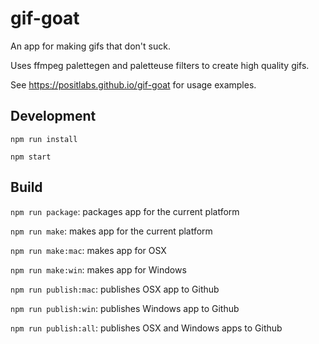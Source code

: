# gif-goat

An app for making gifs that don't suck.

Uses ffmpeg palettegen and paletteuse filters to create high quality gifs.

See https://positlabs.github.io/gif-goat for usage examples.


## Development

`npm run install`

`npm start`


## Build

`npm run package`: packages app for the current platform

`npm run make`: makes app for the current platform

`npm run make:mac`: makes app for OSX

`npm run make:win`: makes app for Windows

`npm run publish:mac`: publishes OSX app to Github

`npm run publish:win`: publishes Windows app to Github

`npm run publish:all`: publishes OSX and Windows apps to Github
